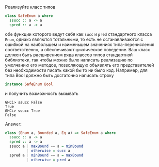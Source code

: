 Реализуйте класс типов
```haskell
class SafeEnum a where
  ssucc :: a -> a
  spred :: a -> a
```
обе функции которого ведут себя как ```succ``` и ```pred```
стандартного класса ```Enum```, однако являются тотальными,
то есть не останавливаются с ошибкой на наибольшем и наименьшем
значениях типа-перечисления соответственно, а обеспечивают циклическое поведение.
Ваш класс должен быть расширением ряда классов типов стандартной библиотеки,
так чтобы можно было написать реализацию по умолчанию его методов,
позволяющую объявлять его представителей без необходимости писать
какой бы то ни было код. Например, для типа Bool должно быть достаточно написать строку
```haskell
instance SafeEnum Bool
```
и получить возможность вызывать
```
GHCi> ssucc False
True
GHCi> ssucc True
False
```

Answer:

```haskell
class (Enum a, Bounded a, Eq a) => SafeEnum a where
  ssucc :: a -> a
  spred :: a -> a
  ssucc a | maxBound == a = minBound
          | otherwise = succ a
  spred a | minBound == a = maxBound
          | otherwise = pred a
```